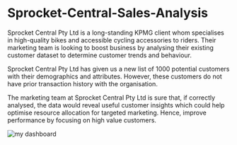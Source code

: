 # Sprocket-Central-Sales-Analysis
Sprocket Central Pty Ltd is a long-standing KPMG client whom specialises in high-quality bikes and accessible cycling accessories to riders. Their marketing team is looking to boost business by analysing their existing customer dataset to determine customer trends and behaviour.

Sprocket Central Pty Ltd has given us a new list of 1000 potential customers with their demographics and attributes. However, these customers do not have prior transaction history with the organisation.

The marketing team at Sprocket Central Pty Ltd is sure that, if correctly analysed, the data would reveal useful customer insights which could help optimise resource allocation for targeted marketing. Hence, improve performance by focusing on high value customers.

![my dashboard](https://github.com/Teekafy/KPMG-project-Sprocket-Central-Sales-Analysis/assets/107825654/cdb62c60-0c9b-40e7-8f7c-e68084c6746d)
